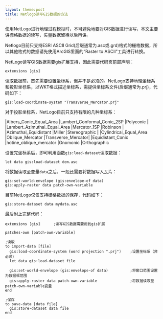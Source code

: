 ```yaml
---
layout: theme:post
title: Netlogo读写GIS数据的方法
---
```

使用NetLogo进行地理过程模拟时，不可避免地要对GIS数据进行读写，本文主要讲栅格数据的读写，矢量数据留待以后再讲。

Netlogo目前只支持ESRI ASCII Grid(后缀通常为.asc或.grd)格式的栅格数据，所以其他格式的数据请先使用ArcGIS里面的“Raster to ASCII”工具进行转换。

NetLogo读写GIS数据需要gis扩展支持，因此需要代码页前部声明：
```netlogo
extensions [gis]
```

读取数据前，首先需要设置坐标系，但并不是必须的。NetLogo支持地理坐标系和投影坐标系，以WKT格式描述坐标系，需提供坐标系文件(后缀通常为.prj)，代码如下：
```netlogo
gis:load-coordinate-system "Transverse_Mercator.prj"
```

对于投影坐标系，NetLogo目前只支持有限的几种坐标系：

|Albers_Conic_Equal_Area      |Lambert_Conformal_Conic_2SP |Polyconic          |
|Lambert_Azimuthal_Equal_Area |Mercator_1SP                |Robinson           |
|Azimuthal_Equidistant        |Miller                      |Stereographic      |
|Cylindrical_Equal_Area       |Oblique_Mercator            |Transverse_Mercator|
|Equidistant_Conic            |hotine_oblique_mercator
|Gnomonic                     |Orthographic

设置完坐标系后，即可利用函数`gis:load-dataset`读取数据：
```netlogo
let data gis:load-dataset dem.asc
```

将数据读取至变量`data`之后，一般还需要将数据写入瓦片：
```netlogo
gis:set-world-envelope (gis:envelope-of data)
gis:apply-raster data patch-own-variable
```

目前NetLogo仅仅支持栅格数据的保存，代码如下：
```netlogo
gis:store-dataset data mydata.asc
```

最后附上完整代码：

```netlogo
extensions [gis]      ;读写GIS数据需要用到gis扩展

patches-own [patch-own-variable]

;读取
to import-data [file]
  gis:load-coordinate-system (word projection ".prj")    ;设置坐标系（非必须）
  let data gis:load-dataset file

  gis:set-world-envelope (gis:envelope-of data)          ;将窗口范围设置为数据框范围
  gis:apply-raster data patch-own-variable               ;将数据读取至patch-own-variable变量
end

;保存
to save-data [data file]
  gis:store-dataset data file
end
```
